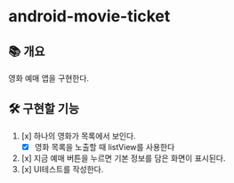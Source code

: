 # android-movie-ticket

## 📚️ 개요

영화 예매 앱을 구현한다.

## 🛠️ 구현할 기능

1. [x] 하나의 영화가 목록에서 보인다.
    - [x] 영화 목록을 노출할 때 listView를 사용한다
2. [x] 지금 예매 버튼을 누르면 기본 정보를 담은 화면이 표시된다.
3. [x] UI테스트를 작성한다.
